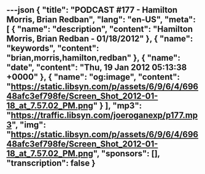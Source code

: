 ---json
{
  "title": "PODCAST #177 - Hamilton Morris, Brian Redban",
  "lang": "en-US",
  "meta": [
    {
      "name": "description",
      "content": "Hamilton Morris, Brian Redban - 01/18/2012"
    },
    {
      "name": "keywords",
      "content": "brian,morris,hamilton,redban"
    },
    {
      "name": "date",
      "content": "Thu, 19 Jan 2012 05:13:38 +0000"
    },
    {
      "name": "og:image",
      "content": "https://static.libsyn.com/p/assets/6/9/6/4/69648afc3ef798fe/Screen_Shot_2012-01-18_at_7.57.02_PM.png"
    }
  ],
  "mp3": "https://traffic.libsyn.com/joeroganexp/p177.mp3",
  "img": "https://static.libsyn.com/p/assets/6/9/6/4/69648afc3ef798fe/Screen_Shot_2012-01-18_at_7.57.02_PM.png",
  "sponsors": [],
  "transcription": false
}
---
<episode-header />

<timemark seconds="0" />

<transcribe-call-to-action />

<episode-footer />